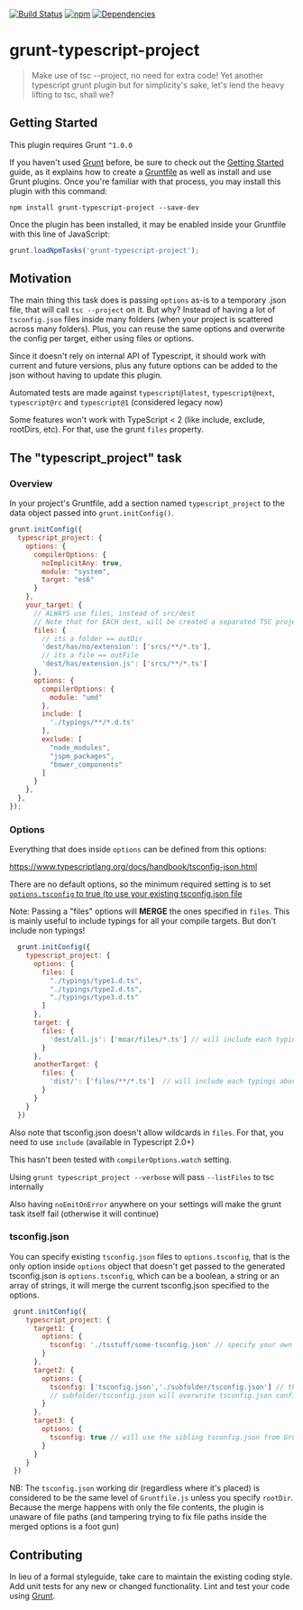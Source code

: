 [![Build Status](https://travis-ci.org/pocesar/grunt-typescript-project.svg?branch=master)](https://travis-ci.org/pocesar/grunt-typescript-project)
[![npm](https://img.shields.io/npm/v/grunt-typescript-project.svg?maxAge=2592000?style=flat-square)](https://www.npmjs.com/package/grunt-typescript-project)
[![Dependencies](https://david-dm.org/pocesar/grunt-typescript-project.svg)](https://david-dm.org/pocesar/grunt-typescript-project)

# grunt-typescript-project

> Make use of tsc --project, no need for extra code! Yet another typescript grunt plugin but for simplicity's sake, let's lend the heavy lifting to tsc, shall we?

## Getting Started
This plugin requires Grunt `^1.0.0`

If you haven't used [Grunt](http://gruntjs.com/) before, be sure to check out the [Getting Started](http://gruntjs.com/getting-started) guide, as it explains how to create a [Gruntfile](http://gruntjs.com/sample-gruntfile) as well as install and use Grunt plugins. Once you're familiar with that process, you may install this plugin with this command:

```shell
npm install grunt-typescript-project --save-dev
```

Once the plugin has been installed, it may be enabled inside your Gruntfile with this line of JavaScript:

```js
grunt.loadNpmTasks('grunt-typescript-project');
```

## Motivation

The main thing this task does is passing `options` as-is to a temporary .json file, that will call `tsc --project` on it.
But why? Instead of having a lot of `tsconfig.json` files inside many folders (when your project is scattered across many folders).
Plus, you can reuse the same options and overwrite the config per target, either using files or options.

Since it doesn't rely on internal API of Typescript, it should work with current and future versions, plus any future options can
be added to the json without having to update this plugin.

Automated tests are made against `typescript@latest`, `typescript@next`, `typescript@rc` and `typescript@1` (considered legacy now)

Some features won't work with TypeScript < 2 (like include, exclude, rootDirs, etc). For that, use the grunt `files`
property.

## The "typescript_project" task

### Overview
In your project's Gruntfile, add a section named `typescript_project` to the data object passed into `grunt.initConfig()`.

```js
grunt.initConfig({
  typescript_project: {
    options: {
      compilerOptions: {
        noImplicitAny: true,
        module: "system",
        target: "es6"
      }
    },
    your_target: {
      // ALWAYS use files, instead of src/dest
      // Note that for EACH dest, will be created a separated TSC project json file, keep that in mind
      files: {
        // its a folder == outDir
        'dest/has/no/extension': ['srcs/**/*.ts'],
        // its a file == outFile
        'dest/has/extension.js': ['srcs/**/*.ts']
      },
      options: {
        compilerOptions: {
          module: "umd"
        },
        include: [
          './typings/**/*.d.ts'
        ],
        exclude: [
          "node_modules",
          "jspm_packages",
          "bower_components"
        ]
      }
    },
  },
});
```

### Options

Everything that does inside `options` can be defined from this options:

https://www.typescriptlang.org/docs/handbook/tsconfig-json.html

There are no default options, so the minimum required setting is to set [`options.tsconfig` to true (to use your
existing tsconfig.json file](#tsconfig.json)


Note: Passing a "files" options will **MERGE** the ones specified in `files`. This is mainly useful to include typings
for all your compile targets. But don't include non typings!

```js
  grunt.initConfig({
    typescript_project: {
      options: {
        files: [
          "./typings/type1.d.ts",
          "./typings/type2.d.ts",
          "./typings/type3.d.ts"
        ]
      },
      target: {
        files: {
          'dest/all.js': ['moar/files/*.ts'] // will include each typings above.
        }
      },
      anotherTarget: {
        files: {
          'dist/': ['files/**/*.ts']  // will include each typings above.
        }
      }
    }
  })
```

Also note that tsconfig.json doesn't allow wildcards in `files`. For that, you need to use `include` (available in Typescript 2.0+)

This hasn't been tested with `compilerOptions.watch` setting.

Using `grunt typescript_project --verbose` will pass `--listFiles` to tsc internally

Also having `noEmitOnError` anywhere on your settings will make the grunt task itself fail (otherwise it will continue)

### tsconfig.json

You can specify existing `tsconfig.json` files to `options.tsconfig`, that is the only option inside `options` object that doesn't
get passed to the generated tsconfig.json is `options.tsconfig`, which can be a boolean, a string or an array of strings, it will
merge the current tsconfig.json specified to the options.

```js
 grunt.initConfig({
    typescript_project: {
      target1: {
        options: {
          tsconfig: './tsstuff/some-tsconfig.json' // specify your own filename or another location
        }
      },
      target2: {
        options: {
          tsconfig: ['tsconfig.json','./subfolder/tsconfig.json'] // the files will be merged from left to right, in this case
          // subfolder/tsconfig.json will overwrite tsconfig.json configurations
        }
      },
      target3: {
        options: {
          tsconfig: true // will use the sibling tsconfig.json from Gruntfile
        }
      }
    }
 })
```

NB: The `tsconfig.json` working dir (regardless where it's placed) is considered to be the same level of `Gruntfile.js` unless
you specify `rootDir`. Because the merge happens with only the file contents, the plugin is unaware of file paths
(and tampering trying to fix file paths inside the merged options is a foot gun)

## Contributing
In lieu of a formal styleguide, take care to maintain the existing coding style. Add unit tests for any new or changed functionality. Lint and test your code using [Grunt](http://gruntjs.com/).

